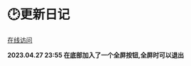 # 🕑更新日记  
 [在线访问](https://sweetorange2022.github.io/clock/)


<b>2023.04.27 23:55  在底部加入了一个全屏按钮,全屏时可以退出
